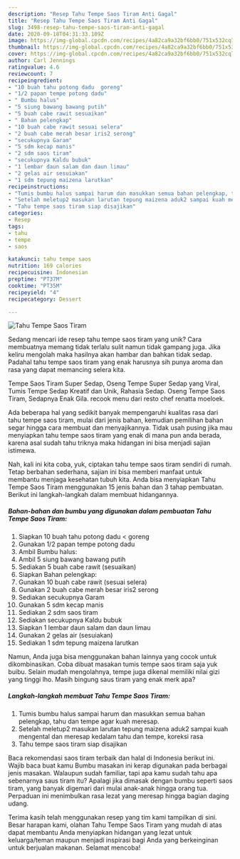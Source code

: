 ```yaml
---
description: "Resep Tahu Tempe Saos Tiram Anti Gagal"
title: "Resep Tahu Tempe Saos Tiram Anti Gagal"
slug: 3498-resep-tahu-tempe-saos-tiram-anti-gagal
date: 2020-09-18T04:31:33.109Z
image: https://img-global.cpcdn.com/recipes/4a82ca9a32bf6bb0/751x532cq70/tahu-tempe-saos-tiram-foto-resep-utama.jpg
thumbnail: https://img-global.cpcdn.com/recipes/4a82ca9a32bf6bb0/751x532cq70/tahu-tempe-saos-tiram-foto-resep-utama.jpg
cover: https://img-global.cpcdn.com/recipes/4a82ca9a32bf6bb0/751x532cq70/tahu-tempe-saos-tiram-foto-resep-utama.jpg
author: Carl Jennings
ratingvalue: 4.6
reviewcount: 7
recipeingredient:
- "10 buah tahu potong dadu  goreng"
- "1/2 papan tempe potong dadu"
- " Bumbu halus"
- "5 siung bawang bawang putih"
- "5 buah cabe rawit sesuaikan"
- " Bahan pelengkap"
- "10 buah cabe rawit sesuai selera"
- "2 buah cabe merah besar iris2 serong"
- "secukupnya Garam"
- "5 sdm kecap manis"
- "2 sdm saos tiram"
- "secukupnya Kaldu bubuk"
- "1 lembar daun salam dan daun limau"
- "2 gelas air sesuiakan"
- "1 sdm tepung maizena larutkan"
recipeinstructions:
- "Tumis bumbu halus sampai harum dan masukkan semua bahan pelengkap, tahu dan tempe agar kuah meresap."
- "Setelah meletup2 masukan larutan tepung maizena aduk2 sampai kuah mengental dan meresap kedalam tahu dan tempe, koreksi rasa"
- "Tahu tempe saos tiram siap disajikan"
categories:
- Resep
tags:
- tahu
- tempe
- saos

katakunci: tahu tempe saos 
nutrition: 169 calories
recipecuisine: Indonesian
preptime: "PT37M"
cooktime: "PT35M"
recipeyield: "4"
recipecategory: Dessert

---
```



![Tahu Tempe Saos Tiram](https://img-global.cpcdn.com/recipes/4a82ca9a32bf6bb0/751x532cq70/tahu-tempe-saos-tiram-foto-resep-utama.jpg)

Sedang mencari ide resep tahu tempe saos tiram yang unik? Cara membuatnya memang tidak terlalu sulit namun tidak gampang juga. Jika keliru mengolah maka hasilnya akan hambar dan bahkan tidak sedap. Padahal tahu tempe saos tiram yang enak harusnya sih punya aroma dan rasa yang dapat memancing selera kita.

Tempe Saos Tiram Super Sedap, Oseng Tempe Super Sedap yang Viral, Tumis Tempe Sedap Kreatif dan Unik, Rahasia Sedap. Oseng Tempe Saos Tiram, Sedapnya Enak Gila. recook menu dari resto chef renatta moeloek.

Ada beberapa hal yang sedikit banyak mempengaruhi kualitas rasa dari tahu tempe saos tiram, mulai dari jenis bahan, kemudian pemilihan bahan segar hingga cara membuat dan menyajikannya. Tidak usah pusing jika mau menyiapkan tahu tempe saos tiram yang enak di mana pun anda berada, karena asal sudah tahu triknya maka hidangan ini bisa menjadi sajian istimewa.


Nah, kali ini kita coba, yuk, ciptakan tahu tempe saos tiram sendiri di rumah. Tetap berbahan sederhana, sajian ini bisa memberi manfaat untuk membantu menjaga kesehatan tubuh kita. Anda bisa menyiapkan Tahu Tempe Saos Tiram menggunakan 15 jenis bahan dan 3 tahap pembuatan. Berikut ini langkah-langkah dalam membuat hidangannya.

<!--inarticleads1-->

##### Bahan-bahan dan bumbu yang digunakan dalam pembuatan Tahu Tempe Saos Tiram:

1. Siapkan 10 buah tahu potong dadu &lt; goreng
1. Gunakan 1/2 papan tempe potong dadu
1. Ambil  Bumbu halus:
1. Ambil 5 siung bawang bawang putih
1. Sediakan 5 buah cabe rawit (sesuaikan)
1. Siapkan  Bahan pelengkap:
1. Gunakan 10 buah cabe rawit (sesuai selera)
1. Gunakan 2 buah cabe merah besar iris2 serong
1. Sediakan secukupnya Garam
1. Gunakan 5 sdm kecap manis
1. Sediakan 2 sdm saos tiram
1. Sediakan secukupnya Kaldu bubuk
1. Siapkan 1 lembar daun salam dan daun limau
1. Gunakan 2 gelas air (sesuiakan)
1. Sediakan 1 sdm tepung maizena larutkan


Namun, Anda juga bisa menggunakan bahan lainnya yang cocok untuk dikombinasikan. Coba dibuat masakan tumis tempe saos tiram saja yuk buibu. Selain mudah mengolahnya, tempe juga dikenal memiliki nilai gizi yang tinggi lho. Masih bingung saus tiram yang enak merk apa? 

<!--inarticleads2-->

##### Langkah-langkah membuat Tahu Tempe Saos Tiram:

1. Tumis bumbu halus sampai harum dan masukkan semua bahan pelengkap, tahu dan tempe agar kuah meresap.
1. Setelah meletup2 masukan larutan tepung maizena aduk2 sampai kuah mengental dan meresap kedalam tahu dan tempe, koreksi rasa
1. Tahu tempe saos tiram siap disajikan


Baca rekomendasi saos tiram terbaik dan halal di Indonesia berikut ini. Wajib baca buat kamu Bumbu masakan ini kerap digunakan pada berbagai jenis masakan. Walaupun sudah familiar, tapi apa kamu sudah tahu apa sebenarnya saus tiram itu? Apalagi jika dimasak dengan bumbu seperti saos tiram, yang banyak digemari dari mulai anak-anak hingga orang tua. Perpaduan ini menimbulkan rasa lezat yang meresap hingga bagian daging udang. 

Terima kasih telah menggunakan resep yang tim kami tampilkan di sini. Besar harapan kami, olahan Tahu Tempe Saos Tiram yang mudah di atas dapat membantu Anda menyiapkan hidangan yang lezat untuk keluarga/teman maupun menjadi inspirasi bagi Anda yang berkeinginan untuk berjualan makanan. Selamat mencoba!
